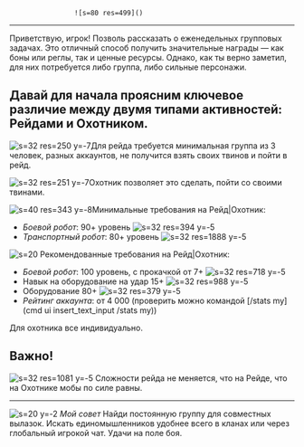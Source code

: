                    ![s=80 res=499]()
***
Приветствую, игрок! 
Позволь рассказать о еженедельных групповых задачах. Это отличный способ получить значительные награды — как боны или реглы, так и ценные ресурсы. Однако, как ты верно заметил, для них потребуется либо группа, либо сильные персонажи.

## Давай для начала проясним ключевое различие между двумя типами активностей: Рейдами и Охотником.
![s=32 res=250 y=-7]()Для рейда требуется минимальная группа из 3 человек, разных аккаунтов, не получится взять своих твинов и пойти в рейд.

![s=32 res=251 y=-7]()Охотник позволяет это сделать, пойти со своими твинами.


![s=40 res=343 y=-8]()Минимальные требования на Рейд|Охотник:
- *Боевой робот*: 90+ уровень ![s=32 res=394 y=-5]()
- *Транспортный робот*: 80+ уровень ![s=32 res=1888 y=-5]()

![s=20](ui/game/panel/poll) Рекомендованные требования на Рейд|Охотник:
- *Боевой робот*: 100 уровень, с прокачкой от 7+  ![s=32 res=718 y=-5]()
- Навык на оборудование на удар 15+ ![s=32 res=988 y=-5]()
- Оборудование 80+ ![s=32 res=379 y=-5]()
- *Рейтинг аккаунта*: от 4 000 (проверить можно командой [/stats my](cmd ui insert_text_input /stats my))

Для охотника все индивидуально.

## Важно!
![s=32 res=1081 y=-5]() Сложности рейда не меняется, что на Рейде, что на Охотнике мобы по силе равны.

***
![s=20 y=-2](ui/world/star_circle) *Мой совет*
Найди постоянную группу для совместных вылазок. Искать единомышленников удобнее всего в кланах или через глобальный игрокой чат.
Удачи на поле боя.